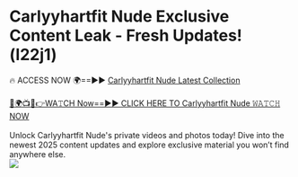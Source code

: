 # Carlyyhartfit Nude Exclusive Content Leak - Fresh Updates! (l22j1)

🔥 ACCESS NOW 🌍==►► <a href="https://tinyurl.com/yc657z5k" rel="nofollow">Carlyyhartfit Nude Latest Collection</a>
<br><br>
[🔴🌍📺📱👉WA𝚃CH Now==►► CLICK HERE TO Carlyyhartfit Nude 𝚆𝙰𝚃𝙲𝙷 NOW](https://tinyurl.com/yc657z5k)
<br><br>
Unlock Carlyyhartfit Nude's private videos and photos today! Dive into the newest 2025 content updates and explore exclusive material you won’t find anywhere else.
<br>
<a href="https://tinyurl.com/yc657z5k" rel="nofollow" data-target="animated-image.originalLink"><img src="https://camo.githubusercontent.com/8a4f000d20f83aca3bf7ec5f350d767afa0574a8a352519fd8cfa583a6f93a33/68747470733a2f2f692e696d6775722e636f6d2f644a486b345a712e676966" data-canonical-src="https://i.imgur.com/dJHk4Zq.gif" style="max-width: 100%; display: inline-block;" data-target="animated-image.originalImage"></a>
<br>
